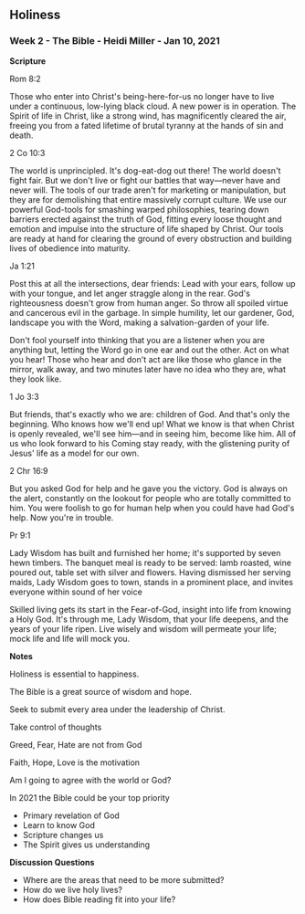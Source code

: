 ## Holiness

### Week 2 - The Bible - Heidi Miller - Jan 10, 2021

**Scripture**

Rom 8:2

Those who enter into Christ's being-here-for-us no longer have to live under a continuous, low-lying black cloud. A new power is in operation. The Spirit of life in Christ, like a strong wind, has magnificently cleared the air, freeing you from a fated lifetime of brutal tyranny at the hands of sin and death.


2 Co 10:3

The world is unprincipled. It's dog-eat-dog out there! The world doesn't fight fair. But we don't live or fight our battles that way—never have and never will. The tools of our trade aren't for marketing or manipulation, but they are for demolishing that entire massively corrupt culture. We use our powerful God-tools for smashing warped philosophies, tearing down barriers erected against the truth of God, fitting every loose thought and emotion and impulse into the structure of life shaped by Christ. Our tools are ready at hand for clearing the ground of every obstruction and building lives of obedience into maturity.


Ja 1:21

Post this at all the intersections, dear friends: Lead with your ears, follow up with your tongue, and let anger straggle along in the rear. God's righteousness doesn't grow from human anger. So throw all spoiled virtue and cancerous evil in the garbage. In simple humility, let our gardener, God, landscape you with the Word, making a salvation-garden of your life.

Don't fool yourself into thinking that you are a listener when you are anything but, letting the Word go in one ear and out the other. Act on what you hear! Those who hear and don't act are like those who glance in the mirror, walk away, and two minutes later have no idea who they are, what they look like.


1 Jo 3:3

But friends, that's exactly who we are: children of God. And that's only the beginning. Who knows how we'll end up! What we know is that when Christ is openly revealed, we'll see him—and in seeing him, become like him. All of us who look forward to his Coming stay ready, with the glistening purity of Jesus' life as a model for our own.


2 Chr 16:9

But you asked God for help and he gave you the victory. God is always on the alert, constantly on the lookout for people who are totally committed to him. You were foolish to go for human help when you could have had God's help. Now you're in trouble.


Pr 9:1

Lady Wisdom has built and furnished her home;
it's supported by seven hewn timbers.
The banquet meal is ready to be served: lamb roasted,
wine poured out, table set with silver and flowers.
Having dismissed her serving maids,
Lady Wisdom goes to town, stands in a prominent place,
and invites everyone within sound of her voice

Skilled living gets its start in the Fear-of-God,
insight into life from knowing a Holy God.
It's through me, Lady Wisdom, that your life deepens,
and the years of your life ripen.
Live wisely and wisdom will permeate your life;
mock life and life will mock you.



**Notes**

Holiness is essential to happiness.

The Bible is a great source of wisdom and hope.

Seek to submit every area under the leadership of Christ.

Take control of thoughts

Greed, Fear, Hate are not from God

Faith, Hope, Love is the motivation

Am I going to agree with the world or God?

In 2021 the Bible could be your top priority
- Primary revelation of God
- Learn to know God
- Scripture changes us
- The Spirit gives us understanding



**Discussion Questions**

* Where are the areas that need to be more submitted?
* How do we live holy lives?
* How does Bible reading fit into your life?



